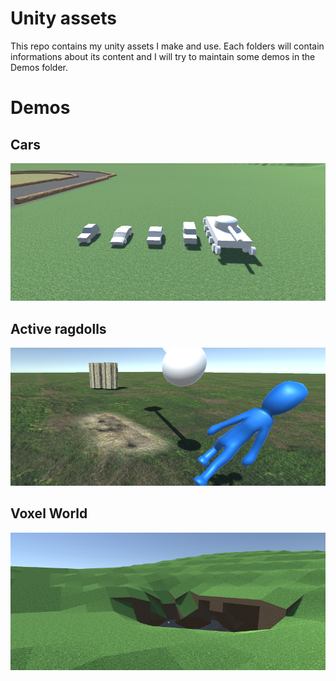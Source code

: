 # Unity assets
This repo contains my unity assets I make and use.
Each folders will contain
informations about its content and I will try to maintain some demos in the Demos
folder.

# Demos
## Cars
![CarDemo](/Demos/CarDemo/CarDemo.png)
## Active ragdolls
![active ragdolls](/Demos/livingCreatures/livingCreatures.png)
## Voxel World
![active ragdolls](/Demos/VoxelDemo/VoxelDemo.png)
